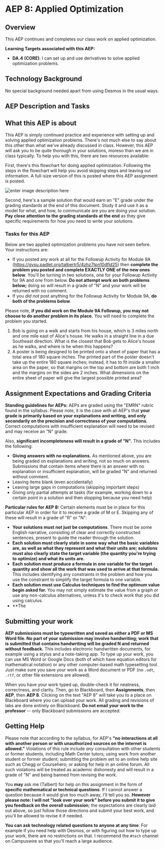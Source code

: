 # AEP 8: Applied Optimization

## Overview

This AEP continues and completes our class work on applied optimization.  

**Learning Targets associated with this AEP:**

-  **DA.4**  **(CORE)**: I can set up and use derivatives to solve applied optimization problems.

## Technology Background

No special background needed apart from using Desmos in the usual ways. 

## AEP Description and Tasks

## What this AEP is about

This AEP is simply continued practice and experience with setting up and solving applied optimization problems. There's not much else to say about this other than what we've already discussed in class. However, this AEP will ask you to be quite thorough in your solutions, moreso than we are in class typically. To help you with this, there are two resources available: 

First, there's this flowchart for doing applied optimization. Following the steps in the flowchart will help you avoid skipping steps and leaving out information. A full-size version of this is posted where this AEP assignment is posted. 

![enter image description here](https://i.ibb.co/3YQKJDp/Applied-optimization.png)

Second, here's a sample solution that would earn an "E" grade under the grading standards at the end of this document. Study it and use it as a model for what, and how, to communicate are you are doing your solution. **Pay close attention to the grading standards at the end** as they give specific requirements for how you need to write your solutions. 

### Tasks for this AEP

Below are two applied optimization problems you have not seen before. Your instructions are: 

- If you posted any work at all for the Followup Activity for Module 9A (https://gvsu.padlet.org/talbertr5/4zhz7tpn10dfld25) then **complete the problem you posted and complete EXACTLY ONE of the new ones below**. You'll be turning in two solutions, one for your Followup Activity for 9A and one from below. **Do not attempt work on both problems below;** doing so will result in a grade of "N" and your work will be returned with no comment. 
- If you *did not* post anything for the Followup Activity for Module 9A, **do both of the problems below**. 

Please note, **if you did work on the Module 9A Followup, you may not choose to do another problem in its place.** You will need to complete the problem you started. 

1. Bob is going on a walk and starts from his house, which is 3 miles north and one mile east of Alice's house. He walks in a straight line in a due Southeast direction. What is the closest that Bob gets to Alice's house as he walks, and where is he when this happens? 
2. A poster is being designed to be printed onto a sheet of paper that has a total area of 180 square inches. The printed part of the poster doesn't take up the entire 180 square inches; instead, it has to fit inside a smaller area on the paper, so that margins on the top and bottom are both 1 inch and the margins on the sides are 2 inches. What dimensions on the entire sheet of paper will give the largest possible printed area? 



## Assignment Expectations and Grading Criteria 

**Standing guidelines for AEPs:** AEPs are graded using the "EMRN" rubric found in the syllabus. Please note, it is the case with all AEP's that **your grade is primarily based on your explanations and writing, and only secondarily on the precision and correctness of your computations.** Correct computations with insufficient explanation will need to be revised and may receive an "N" grade. 

Also, **significant incompleteness will result in a grade of "N".** This includes the following: 

- **Giving answers with no explanations.** As mentioned above, you are being graded on explanations and writing, not so much on answers. Submissions that contain items where there is an answer with no explanation or insufficient explanation, will be graded "N" and returned without comment.
- Leaving items blank (even accidentally)
- Leaving large gaps in computations (skipping important steps) 
- Giving only partial attempts at tasks (for example, working down to a certain point in a solution and then stopping because you need help) 

**Particular rules for AEP 8:** Certain elements must be in place for this particular AEP in order for it to receive a grade of M or E. Skipping any of these will result in a grade of "R" or "N": 

- **Your solutions must not just be computations**. There must be some English narrative, consisting of clear and correctly constructed sentences, present to guide the reader through the solution. 
- **Each solution must clearly state in some way what the basic variables are, as well as what they represent and what their units are; solutions must also clearly state the target variable (the quantity you're trying to optimize) and what its units are.** 
- **Each solution must produce a formula in one variable for the target quantity and show all the work that was used to arrive at that formula.** This includes identifying any constraints in the problem and how you use the constraint to simplify the target formula to one variable. 
- **Each solution must use Calculus techniques to find the optimum value begin asked for.** You may not simply estimate the value from a graph or use any non-calculus alternatives, unless it's to check work that you did using calculus. 
- **The





## Submitting your work 

**AEP submissions must be typewritten and saved as either a PDF or MS Word file. No part of your submission may involve handwriting; work that is submitted that contains handwriting will be graded N and returned without feedback.** This includes electronic handwritten documents, for example using a stylus and a note-taking app. To type up your work, you can use MS Word or Google Docs (both of which have equation editors for mathematical notation) or any other computer-based math typesetting tool. Just make sure you save your work as a Word document or PDF (no `.odt`, `.rtf`, or other file extensions are allowed).

When you have your work typed up, double-check it for neatness, correctness, and clarity. Then, go to Blackboard, then **Assignments**, then **AEP**, then **AEP 8**. Clicking on the text "AEP 8" will take you to a place on Blackboard where you can upload your work. All grading and revisions of labs are done entirely on Blackboard. **Do not email your work to the professor** -- only Blackboard submissions are accepted.

## Getting Help

Please note that according to the syllabus, for AEP's **"no interactions at all with another person or with unauthorized sources on the internet is allowed."** Violations of this rule include *any* consultation with other students or former students, including Math Center tutors; using work from another student or former student; submitting the problem set to an online help site such as Chegg or Coursehero; or asking for help in an online forum. All such violations will be treated as academic dishonesty and will result in a grade of "N" and being banned from revising the work. 

You **may** ask me (Talbert) for help on this assignment in the form of **specific mathematical or technical questions**. If I cannot answer a question because it would give too much away, I'll tell you so. **However please note: I will not "look over your work" before you submit it to give you feedback on the overall submission**; the expectations are clearly laid out above, so just follow those directions and submit your best work, and you'll be allowed to revise it if needed. 
 
**You can ask technology related questions to anyone at any time**. For example if you need help with Desmos, or with figuring out how to type up your work, there are no restrictions on that. I recommend the `#tech` channel on Campuswire so that you'll reach a large audience. 
<!--stackedit_data:
eyJoaXN0b3J5IjpbLTE1NDkyODQxMDcsLTExMDM1MjQzOTIsLT
E1NTEwNTUwMDcsMTQ3ODAxMzczMF19
-->